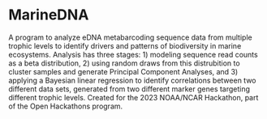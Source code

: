 # MarineDNA
A program to analyze eDNA metabarcoding sequence data from multiple trophic levels to identify drivers and patterns of biodiversity 
in marine ecosystems. Analysis has three stages: 1) modeling sequence read counts as a beta distribution, 2) using random draws from this distrubition to cluster samples and generate Principal Component Analyses, and 3) applying a Bayesian linear regression to identify correlations between two different data sets, generated from two different marker genes targeting different trophic levels. Created for the 2023 NOAA/NCAR Hackathon, part of the Open Hackathons program.
